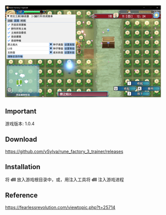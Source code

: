 ![menu](res/menu.png)

## Important

游戏版本: 1.0.4

## Download

https://github.com/vSylva/rune_factory_3_trainer/releases

## Installation

将 **dll** 放入游戏根目录中，或，用注入工具将 **dll** 注入游戏进程

## Reference

https://fearlessrevolution.com/viewtopic.php?t=25714
